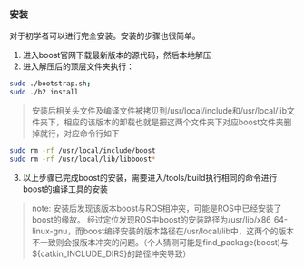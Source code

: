 ### 安装
对于初学者可以进行完全安装。安装的步骤也很简单。
1. 进入boost官网下载最新版本的源代码，然后本地解压
2. 进入解压后的顶层文件夹执行：
```bash script
sudo ./bootstrap.sh; 
sudo ./b2 install
```
> 安装后相关头文件及编译文件被拷贝到/usr/local/include和/usr/local/lib文件夹下，相应的该版本的卸载也就是把这两个文件夹下对应boost文件夹删掉就行，对应命令行如下
``` bash script
sudo rm -rf /usr/local/include/boost
sudo rm -rf /usr/local/lib/libboost*
```
3. 以上步骤已完成boost的安装，需要进入/tools/build执行相同的命令进行boost的编译工具的安装
> note: 安装后发现该版本boost与ROS相冲突，可能是ROS中已经安装了boost的缘故。
> 经过定位发现ROS中boost的安装路径为/usr/lib/x86_64-linux-gnu，而boost编译安装的版本路径在/usr/local/lib中，这两个的版本不一致则会报版本冲突的问题。（个人猜测可能是find_package(boost)与${catkin_INCLUDE_DIRS}的路径冲突导致）